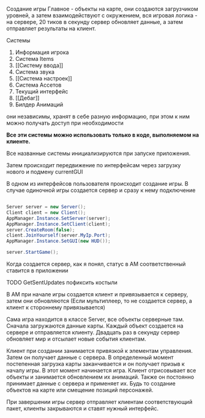 Создание игры
Главное - объекты на карте, они создаются загрузчиком уровней, а затем взаимодействуют с окружением, вся игровая логика - на сервере, 20 тиков в секунду сервер обновляет данные, а затем отправляет результаты на клиент.

Системы
1.  Информация игрока
2.  Система Items
3.  [[Систему ввода]]
4.  Система звука
5.  [[Система настроек]]
6.  Система Ассетов
7.  Текущий интерфейс
8.  [[Дебаг]]
9. Билдер Анимаций

они независимы, хранят в себе разную информацию, при этом к ним можно получать доступ при необходимости

**Все эти системы можно использовать только в коде, выполняемом на клиенте.**

Все названные системы инициализируются при запуске приложения.

Затем происходит передвижение по интерфейсам через загрузку нового и подмену currentGUI

В одном из интерфейсов пользователя происходит создание игры. 
В случае одиночной игры создается сервер и сразу к нему подключение 
```csharp

Server server = new Server();
Client client = new Client();
AppManager.Instance.SetServer(server);
AppManager.Instance.SetClient(client);
server.CreateRoom(false);
client.JoinYourself(server.MyIp.Port);
AppManager.Instance.SetGUI(new HUD());

server.StartGame();
```
Когда создается сервер, как я понял, статус в AM соответственный ставится в приложении

TODO GetSentUpdates пофиксить костыли

В AM при начале игры создается клиент и привязывается к серверу, затем они обновляются (Если мультиплеер, то не создается сервер, а клиент к стороннему привязывается)

Сама игра находится в классе Server, все объекты серверные там. Сначала загружаются данные карты. Каждый объект создается на сервере и отправляется клиенту. Двадцать раз в секунду сервер обновляет мир и отсылает новые события клиентам.

Клиент при создании занимается привязкой к элементам управления. Затем он получает данные с сервера. В определенный момент постепенная загрузка карты заканчивается и он получает призыв к началу игры. В этот момент начинается игра. Клиент отрисовывает все объекты и занимается обновлением их анимаций. Также он постоянно принимает данные с сервера и применяет их. Будь то создание объектов на карте или смещение позиций персонажей.

При завершении игры сервер отправляет клиентам соответствующий пакет, клиенты закрываются и ставят нужный интерфейс.
